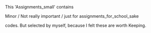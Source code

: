 This 'Assignments_small' contains

Minor / Not really important / just for assignments_for_school_sake

codes. But selected by myself, because I felt these are worth Keeping.